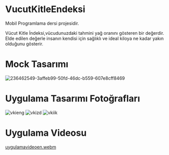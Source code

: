 # VucutKitleEndeksi

Mobil Programlama dersi projesidir.

Vücut Kitle İndeksi,vücudunuzdaki tahmini yağ oranını gösteren bir değerdir. Elde edilen değerle insanın kendisi için sağlıklı ve ideal kiloya ne kadar yakın olduğunu gösterir.

# Mock Tasarımı

![236462549-3affeb99-50fd-46dc-b559-607e8cff8469](https://github.com/meleksahan/VucutKitleEndeksi/assets/122728595/5715e467-a458-4bd2-b3af-5b300849c129)

# Uygulama Tasarımı Fotoğrafları

![vkieng](https://github.com/meleksahan/VucutKitleEndeksi/assets/122728595/92d86262-d79b-4a07-a1d0-6e65725d0bc1)
![vkizd](https://github.com/meleksahan/VucutKitleEndeksi/assets/122728595/83aa0499-f720-4dda-b6cb-63a69c205ff9)
![vkiik](https://github.com/meleksahan/VucutKitleEndeksi/assets/122728595/38aaddbf-f978-4c33-80b2-b77cddef0988)

# Uygulama Videosu

[uygulamavideoen.webm](https://github.com/meleksahan/VucutKitleEndeksi/assets/122728595/03251ec2-9964-4725-ad7f-ac8718387fe7)
